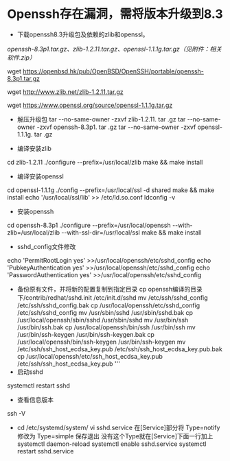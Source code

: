 # Openssh存在漏洞，需将版本升级到8.3
* 下载openssh8.3升级包及依赖的zlib和openssl。

*openssh-8.3p1.tar.gz、zlib-1.2.11.tar.gz、openssl-1.1.1g.tar.gz（见附件：相关软件.zip）*

wget https://openbsd.hk/pub/OpenBSD/OpenSSH/portable/openssh-8.3p1.tar.gz

wget http://www.zlib.net/zlib-1.2.11.tar.gz

wget https://www.openssl.org/source/openssl-1.1.1g.tar.gz

* 解压升级包
tar  --no-same-owner -zxvf zlib-1.2.11. tar .gz
tar  --no-same-owner -zxvf openssh-8.3p1. tar .gz
tar  --no-same-owner -zxvf openssl-1.1.1g. tar .gz



* 编译安装zlib

cd zlib-1.2.11
./configure --prefix=/usr/local/zlib
make && make install


* 编译安装openssl

cd openssl-1.1.1g
./config --prefix=/usr/local/ssl -d shared
make && make install
echo '/usr/local/ssl/lib' >> /etc/ld.so.conf
ldconfig -v


* 安装openssh

cd openssh-8.3p1
./configure --prefix=/usr/local/openssh --with-zlib=/usr/local/zlib --with-ssl-dir=/usr/local/ssl
make && make install


* sshd_config文件修改

echo 'PermitRootLogin yes' >>/usr/local/openssh/etc/sshd_config
echo 'PubkeyAuthentication yes' >>/usr/local/openssh/etc/sshd_config
echo 'PasswordAuthentication yes' >>/usr/local/openssh/etc/sshd_config


* 备份原有文件，并将新的配置复制到指定目录
cp openssh编译的目录下/contrib/redhat/sshd.init /etc/init.d/sshd
mv /etc/ssh/sshd_config /etc/ssh/sshd_config.bak
cp /usr/local/openssh/etc/sshd_config /etc/ssh/sshd_config
mv /usr/sbin/sshd /usr/sbin/sshd.bak
cp /usr/local/openssh/sbin/sshd /usr/sbin/sshd
mv /usr/bin/ssh /usr/bin/ssh.bak
cp /usr/local/openssh/bin/ssh /usr/bin/ssh
mv /usr/bin/ssh-keygen /usr/bin/ssh-keygen.bak
cp /usr/local/openssh/bin/ssh-keygen /usr/bin/ssh-keygen
mv /etc/ssh/ssh_host_ecdsa_key.pub /etc/ssh/ssh_host_ecdsa_key.pub.bak
cp /usr/local/openssh/etc/ssh_host_ecdsa_key.pub /etc/ssh/ssh_host_ecdsa_key.pub
'''
* 启动sshd

systemctl restart sshd

* 查看信息版本

ssh -V

*  cd /etc/systemd/system/
vi sshd.service
在[Service]部分将
Type=notify 修改为
Type=simple 保存退出
没有这个Type就在[Service]下面一行加上
systemctl daemon-reload
systemctl enable sshd.service
systemctl restart sshd.service
